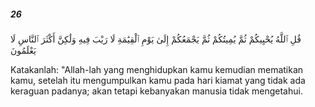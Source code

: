 ##### 26

<span class="ayah">قُلِ ٱللَّهُ يُحْيِيكُمْ ثُمَّ يُمِيتُكُمْ ثُمَّ يَجْمَعُكُمْ إِلَىٰ يَوْمِ ٱلْقِيَٰمَةِ لَا رَيْبَ فِيهِ وَلَٰكِنَّ أَكْثَرَ ٱلنَّاسِ لَا يَعْلَمُونَ</span>

<span class="ayah_translation">Katakanlah: "Allah-lah yang menghidupkan kamu kemudian mematikan kamu, setelah itu mengumpulkan kamu pada hari kiamat yang tidak ada keraguan padanya; akan tetapi kebanyakan manusia tidak mengetahui.</span>
